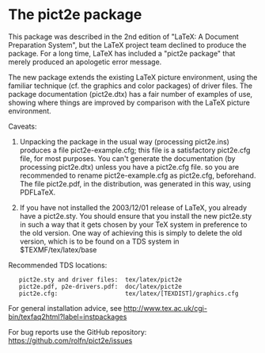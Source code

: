 
# The pict2e package

This package was described in the 2nd edition of "LaTeX: A Document
Preparation System", but the LaTeX project team declined to produce
the package.  For a long time, LaTeX has included a "pict2e package"
that merely produced an apologetic error message.

The new package extends the existing LaTeX picture environment, using
the familiar technique (cf. the graphics and color packages) of driver
files.  The package documentation (pict2e.dtx) has a fair number of
examples of use, showing where things are improved by comparison with
the LaTeX picture environment.

Caveats:

1. Unpacking the package in the usual way (processing pict2e.ins)
   produces a file pict2e-example.cfg; this file is a satisfactory
   pict2e.cfg file, for most purposes.  You can't generate the
   documentation (by processing pict2e.dtx) unless you have a
   pict2e.cfg file. so you are recommended to rename
   pict2e-example.cfg as pict2e.cfg, beforehand.  The file pict2e.pdf,
   in the distribution, was generated in this way, using PDFLaTeX.

2. If you have not installed the 2003/12/01 release of LaTeX, you
   already have a pict2e.sty.  You should ensure that you install the
   new pict2e.sty in such a way that it gets chosen by your TeX system
   in preference to the old version.  One way of achieving this is
   simply to delete the old version, which is to be found on a TDS
   system in $TEXMF/tex/latex/base

Recommended TDS locations:
```
   pict2e.sty and driver files:  tex/latex/pict2e
   pict2e.pdf, p2e-drivers.pdf:  doc/latex/pict2e
   pict2e.cfg:                   tex/latex/[TEXDIST]/graphics.cfg
```

For general installation advice, see
http://www.tex.ac.uk/cgi-bin/texfaq2html?label=instpackages

For bug reports use the GitHub repository: https://github.com/rolfn/pict2e/issues

